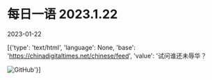 # 每日一语 2023.1.22

2023-01-22

[{'type': 'text/html', 'language': None, 'base': 'https://chinadigitaltimes.net/chinese/feed', 'value': '试问谁还未辱华？

![GitHub](https://chinadigitaltimes.net/chinese/files/2023/01/122.jpg)'}]